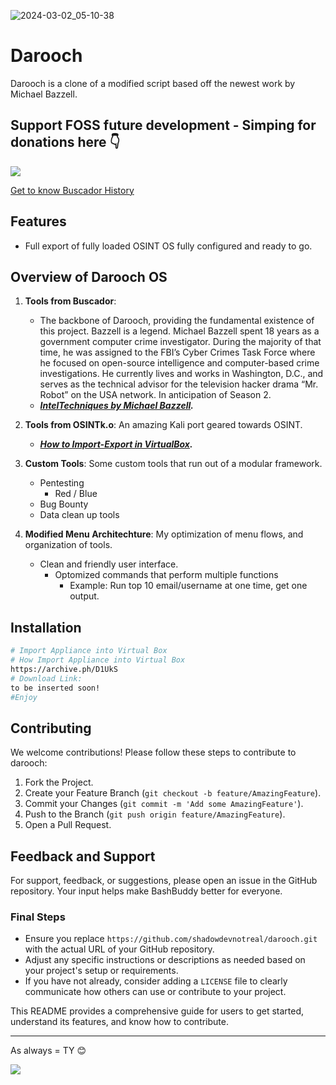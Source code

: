 ![2024-03-02_05-10-38](https://github.com/shadowdevnotreal/darooch/assets/43219706/cbf203fd-97b5-4068-a7a0-773f5aae92d3)


# Darooch

Darooch is a clone of a modified script based off the newest work by Michael Bazzell.

## Support FOSS future development - Simping for donations here 👇

<a href="https://www.buymeacoffee.com/notarealdev">
    <img src="https://img.buymeacoffee.com/button-api/?text=Buy me a cat&emoji=🐈&slug=notarealdev&button_colour=9123cd&font_colour=ffffff&font_family=Bree&outline_colour=ffffff&coffee_colour=FFDD00" />
</a>

[Get to know Buscador History](https://github.com/shadowdevnotreal/darooch.wiki.git/)

## Features

- Full export of fully loaded OSINT OS fully configured and ready to go.

## Overview of Darooch OS

1. **Tools from Buscador**:
   - The backbone of Darooch, providing the fundamental existence of this project. Bazzell is a legend. Michael Bazzell spent 18 years as a government computer crime investigator. During the majority of that time, he was assigned to the FBI’s Cyber Crimes Task Force where he focused on open-source intelligence and computer-based crime investigations. He currently lives and works in Washington, D.C., and serves as the technical advisor for the television hacker drama “Mr. Robot” on the USA network. In anticipation of Season 2.
   - ***[IntelTechniques by Michael Bazzell](https://inteltechniques.com/).***

3. **Tools from OSINTk.o**: An amazing Kali port geared towards OSINT.
   - ***[How to Import-Export in VirtualBox](https://archive.ph/D1UkS).***

4. **Custom Tools**: Some custom tools that run out of a modular framework.
   - Pentesting
     - Red / Blue
   - Bug Bounty
   - Data clean up tools

5. **Modified Menu Architechture**: My optimization of menu flows, and organization of tools.
   - Clean and friendly user interface.
     - Optomized commands that perform multiple functions
       - Example: Run top 10 email/username at one time, get one output.


## Installation

```bash
# Import Appliance into Virtual Box
# How Import Appliance into Virtual Box
https://archive.ph/D1UkS
# Download Link:
to be inserted soon!
#Enjoy
```

## Contributing

We welcome contributions! Please follow these steps to contribute to darooch:

1. Fork the Project.
2. Create your Feature Branch (`git checkout -b feature/AmazingFeature`).
3. Commit your Changes (`git commit -m 'Add some AmazingFeature'`).
4. Push to the Branch (`git push origin feature/AmazingFeature`).
5. Open a Pull Request.

## Feedback and Support

For support, feedback, or suggestions, please open an issue in the GitHub repository. Your input helps make BashBuddy better for everyone.

### Final Steps

- Ensure you replace `https://github.com/shadowdevnotreal/darooch.git` with the actual URL of your GitHub repository.
- Adjust any specific instructions or descriptions as needed based on your project's setup or requirements.
- If you have not already, consider adding a `LICENSE` file to clearly communicate how others can use or contribute to your project.

This README provides a comprehensive guide for users to get started, understand its features, and know how to contribute.

---

As always = TY 😊 

<a href="https://www.buymeacoffee.com/notarealdev">
    <img src="https://img.buymeacoffee.com/button-api/?text=Buy me a cat&emoji=🐈&slug=notarealdev&button_colour=9123cd&font_colour=ffffff&font_family=Bree&outline_colour=ffffff&coffee_colour=FFDD00" />
</a>

